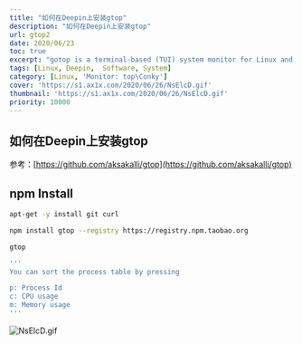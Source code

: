 ```yaml
---
title: "如何在Deepin上安装gtop"
description: "如何在Deepin上安装gtop"
url: gtop2
date: 2020/06/23
toc: true
excerpt: "gotop is a terminal-based (TUI) system monitor for Linux and macOS. The software is inspired by gtop and vtop, but while these 2 utilities use Node.js, gotop is written in Go. The command line tool supports mouse clicking and scrolling, comes with vi-keys, and it displays the CPU, memory and network usage history using colored graphs, while also displaying their current values."
tags: [Linux, Deepin,  Software, System]
category: [Linux, 'Monitor: top\Conky']
cover: 'https://s1.ax1x.com/2020/06/26/NsElcD.gif'
thumbnail: 'https://s1.ax1x.com/2020/06/26/NsElcD.gif'
priority: 10000
---
```


## 如何在Deepin上安装gtop

参考：[https://github.com/aksakalli/gtop](https://github.com/aksakalli/gtop)

<a name="Py7DW"></a>
## npm Install
```bash
apt-get -y install git curl

npm install gtop --registry https://registry.npm.taobao.org

gtop

'''
You can sort the process table by pressing

p: Process Id
c: CPU usage
m: Memory usage
'''
```


![NsElcD.gif](https://s1.ax1x.com/2020/06/26/NsElcD.gif)
